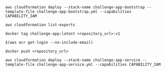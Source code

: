 
`aws cloudformation deploy --stack-name challenge-app-bootstrap --template-file challenge-app-bootstrap.yml --capabilities CAPABILITY_IAM`

`aws cloudformation list-exports`

`docker tag challenge-app:latest <repository_url>:v1`

`$(aws ecr get-login --no-include-email)`

`docker push <repository_url>`

`aws cloudformation deploy --stack-name challenge-app-service --template-file challenge-app-service.yml --capabilities CAPABILITY_IAM`
